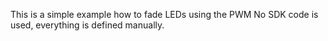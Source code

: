 This is a simple example how to fade LEDs using the PWM
No SDK code is used, everything is defined manually.


